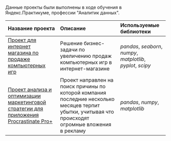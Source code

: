 Данные проекты были выполнены в ходе обучения в Яндекс.Практикуме, профессии "Аналитик данных".

| Название проекта | Описание | Используемые библиотеки | 
| :---------------------- | :---------------------- | :---------------------- |
| [Проект для интернет магазина по продаже компьютерных игр](OnlineGameShop_Project) | Решение бизнес-задачи по увеличению продаж компьютерных игр в интернет-магазине| *pandas*, *seaborn*, *numpy*, *matplotlib*, *pyplot*, *scipy*|
| [Проект анализа и оптимизации маркетинговой стратегии для приложения Procrastinate Pro+](https://github.com/ivanov-source/MyProjects/blob/main/Business%20Indicators%20Analysis/Business%20Indicators%20Analysis.ipynb) | Проект направлен на поиск причины по которой компания последние несколько месяцев терпит убытки, учитывая что происходят огромные вложения в рекламу| *pandas*, *numpy*, *matplotlib*|
